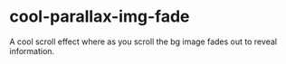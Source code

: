 cool-parallax-img-fade
======================

A cool scroll effect where as you scroll the bg image fades out to reveal information.
